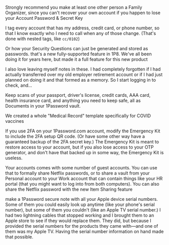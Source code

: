 Strongly recommend you make at least one other person a Family Organizer, since you can't recover your own account if you happen to lose your Account Password & Secret Key

I tag every account that has my address, credit card, or phone number, so that I know exactly who I need to call when any of those change. (That's done with nested tags, like `cc/0102`)

Or how your Security Questions can just be generated and stored as passwords. that's a new fully-supported feature in 1P8. We've all been doing it for years here, but made it a full feature for this new product

I also love leaving myself notes in these. I had completely forgotten if I had actually transferred over my old employer retirement account or if I had just planned on doing it and that formed as a memory. So I start logging in to check, and...

Keep scans of your passport, driver's license, credit cards, AAA card, health insurance card, and anything you need to keep safe, all as Documents in your 1Password vault.

We created a whole "Medical Record" template specifically for COVID vaccines

If you use 2FA on your 1Password.com account, modify the Emergency Kit to include the 2FA setup QR code. (Or have some other way have a guaranteed backup of the 2FA secret key.) The Emergency Kit is meant to restore access to your account, but if you also lose access to your OTP generator, and don't have that backed up in some way, the Emergency Kit is useless.

Your accounts comes with some number of guest accounts. You can use that to formally share Netflix passwords, or to share a vault from your Personal account to your Work account that can contain things like your HR portal (that you might want to log into from both computers).
You can also share the Netflix password with the new Item Sharing feature

make a 1Password secure note with all your Apple device serial numbers. Some of them you could easily look up anytime (like your phone's serial number), but some of them you couldn't (like an Apple TV serial number.) I had two lightning cables that stopped working and I brought them to an Apple store to see if they would replace them. They did, but because I provided the serial numbers for the products they came with—and one of them was my Apple TV. Having the serial number information on hand made that possible.